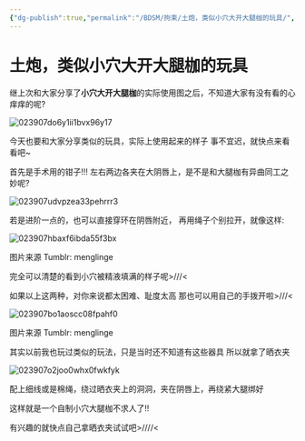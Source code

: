 ```yaml
---
{"dg-publish":true,"permalink":"/BDSM/拘束/土炮，类似小穴大开大腿枷的玩具/","title":"土炮，类似小穴大开大腿枷的玩具","tags":["BDSM","绳缚","性玩具"],"created":"2025-02-15T20:14:19.000+08:00","updated":"2025-02-16T16:16:56.434+08:00"}
---
```



# 土炮，类似小穴大开大腿枷的玩具

继上次和大家分享了**小穴大开大腿枷**的实际使用图之后，不知道大家有没有看的心痒痒的呢?

![023907do6y1ii1bvx96y17](https://wikijs-pics.zfeny.me/wikijs/img/2025/02/32d05d9ca71f21ce13bc3d0925edb925.jpg)

今天也要和大家分享类似的玩具，实际上使用起来的样子
事不宜迟，就快点来看看吧~

首先是手术用的钳子!!!
左右两边各夹在大阴唇上，是不是和大腿枷有异曲同工之妙呢?

![023907udvpzea33pehrrr3](https://wikijs-pics.zfeny.me/wikijs/img/2025/02/f07d978dff56276396cdc6fbd8887a33.jpg)

若是进阶一点的，也可以直接穿环在阴唇附近，
再用绳子个别拉开，就像这样:

![023907hbaxf6ibda55f3bx](https://wikijs-pics.zfeny.me/wikijs/img/2025/02/8156826ed12afd989f51e0ac1f05cb58.jpg)

图片来源 Tumblr: menglinge

完全可以清楚的看到小穴被精液填满的样子呢>///<

如果以上这两种，对你来说都太困难、耻度太高
那也可以用自己的手拨开啦>///<

![023907bo1aoscc08fpahf0](https://wikijs-pics.zfeny.me/wikijs/img/2025/02/3cc02d42a4d2b00c3fbe21536a604727.jpg)

图片来源 Tumblr: menglinge

其实以前我也玩过类似的玩法，只是当时还不知道有这些器具
所以就拿了晒衣夹

![023907o2joo0whx0fwkfyk](https://wikijs-pics.zfeny.me/wikijs/img/2025/02/3fe007fa9d511526489ab2d188f083a0.jpg)

配上细线或是棉绳，绕过晒衣夹上的洞洞，夹在阴唇上，再绕紧大腿绑好

这样就是一个自制小穴大腿枷不求人了!!

有兴趣的就快点自己拿晒衣夹试试吧>////<